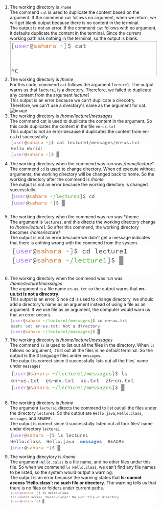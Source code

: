 1. The working directory is  `/home`  <br>
The commend `cat` is used to duplicate the content based on the argument. If the commend `cat` follows no argument, when we return, we will get blank output because there is no content in the terminal.<br> 
The output is not an error. If the commend `cat` follows with no argument, it defaults duplicate the content in the terminal. Since the current working path has nothing in the terminal, so the output is blank.<br>
![image](Labreportcat.png)<br>
2. The working directory is */home*  <br>
For this code, commend `cat` follows the argument `lecture1`. The output warns us that `lecture1` is a directory. Therefore, we failed to duplicate any content from the argument *lecture1* <br>
This output is an error because we can't duplicate a direcotry. Therefore, we can't use a directory's name as the argument for cat. 
![image](Labreportcat1.png)<br>
4. The working directory is */home/lecture1/messages*<br>
The commend cat is used to duplicate the content in the argument. So this code duplicates the content in the file `en-us.txt`<br>
This output is not an error because it duplicates the content from en-us.txt successfully. 
![image](Labreport1%20cat%202.png)<br>
5. The working directory when the commend was run was */home/lecture1*<br>
The commend `cd` is used to change directory. When cd execute without arguments, the working directory will be changed back to home. So the working directory after the commend is */home*<br>
The output is not an error because the working directory is changed successfully.
![image](Labreport1%20cd%201%20.png)<br>
6. The working directory when the commend was run was */home<br>
The argument is `lecture1`, and this directs the working directory change to */home/lecture1*. So after this commend, the working directory becomes */home/lecture1*<br>
The output is not an error because we didn't get a message indicates that there is anthing wrong with the commend from the system.<br>
![image](Labreport1%20cd%202.png)<br>
7. The working directory when the commend was run was */home/lecture1/messages*<br>
The argument is a file name `en-us.txt` so the output warns that **en-us.txt is not a direcotry**.<br>
This output is an error. Since cd is used to change directory, we should add a directory's name as an argument instead of using a file as an argument. If we use file as an argument, the computer would warn us that an error occurs. 
![image](Labreport1%20cd%203.png)<br>
8. The working direcotry is */home/lecture1/messages*<br>
The commend `ls` is used to list out all the files in the directory. When `ls` follows no argument, it list out all the files in he default terminal. So the output is the 3 language files under `messages`.<br>
The output is correct since it successfully lists out all the files' name under `messages`
![image](Labreport1%20ls%201.png)<br>
9. The working directory is */home*<br>
The argument `lecture1` directs the commend to list out all the files under the directory `lecture1`. So the output are `Hello.java`, `Hello.class`, `messages` and `README`.<br>
The output is correct since it successfully listed out all four files' name under directory `lecture1`<br>
![image](Labreport1%20ls%202%20.png)<br>
10. The working direcytory is */home*<br>
The argument `Hello.calss` is a file name, and no other files under this file. So when we commend `ls Hello.class`, we can't find any file names to be listed, so the system would output a warning.<br>
The output is an error because the warning states that **ls: cannot access 'Hello.class': no such file or directory**. The warning tells us that there is no files or folders under current paths.<br>
![image](Labreport1%20ls%203.png)<br>



